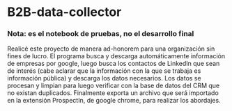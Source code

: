 # B2B-data-collector
### Nota: es el notebook de pruebas, no el desarrollo final
Realicé este proyecto de manera ad-honorem para una organización sin fines de lucro.
El programa busca y descarga automáticamente información de empresas por google, luego busca los contactos de LinkedIn que sean de interés (cabe aclarar que la información con la que se trabaja es información pública) y descarga los datos necesarios.
Los datos se procesan y limpian para luego verificar con la base de datos del CRM que no existan duplicados.
Finalmente exporta un archivo que será importado en la extensión ProspectIn, de google chrome, para realizar los abordajes.
